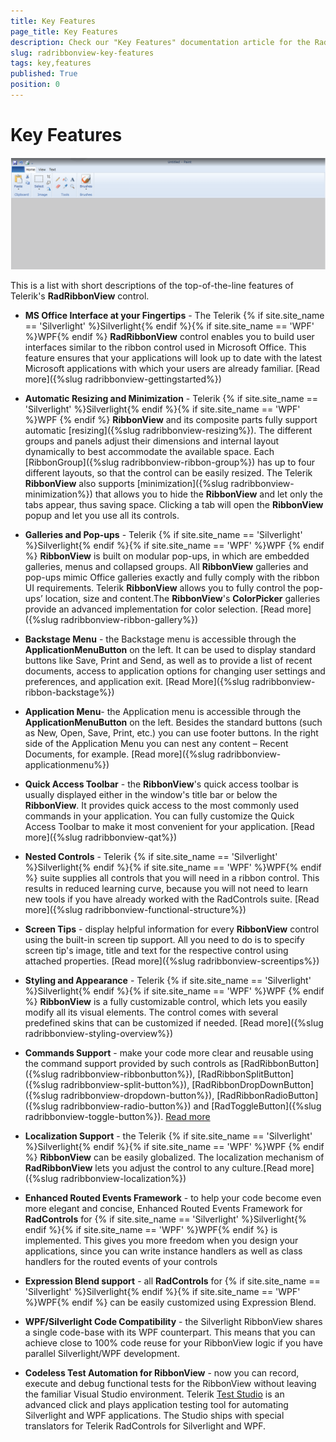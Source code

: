 ```yaml
---
title: Key Features
page_title: Key Features
description: Check our "Key Features" documentation article for the RadRibbonView WPF control.
slug: radribbonview-key-features
tags: key,features
published: True
position: 0
---
```


# Key Features

![](images/RibbonView_paint.png)

This is a list with short descriptions of the top-of-the-line features of Telerik's __RadRibbonView__ control.				

* __MS Office Interface at your Fingertips__ - The Telerik {% if site.site_name == 'Silverlight' %}Silverlight{% endif %}{% if site.site_name == 'WPF' %}WPF{% endif %} __RadRibbonView__ control enables you to build user interfaces similar to the ribbon control used in Microsoft Office. This feature ensures that your applications will look up to date with the latest Microsoft applications with which your users are already familiar. [Read more]({%slug radribbonview-gettingstarted%})

* __Automatic Resizing and Minimization__ - Telerik {% if site.site_name == 'Silverlight' %}Silverlight{% endif %}{% if site.site_name == 'WPF' %}WPF {% endif %} __RibbonView__ and its composite parts fully support automatic [resizing]({%slug radribbonview-resizing%}). The different groups and panels adjust their dimensions and internal layout dynamically to best accommodate the available space. Each [RibbonGroup]({%slug radribbonview-ribbon-group%}) has up to four different layouts, so that the control can be easily resized. The Telerik __RibbonView__ also supports [minimization]({%slug radribbonview-minimization%}) that allows you to hide the __RibbonView__ and let only the tabs appear, thus saving space. Clicking a tab will open the __RibbonView__ popup and let you use all its controls.					

* __Galleries and Pop-ups__ - Telerik {% if site.site_name == 'Silverlight' %}Silverlight{% endif %}{% if site.site_name == 'WPF' %}WPF {% endif %} __RibbonView__ is built on modular pop-ups, in which are embedded galleries, menus and collapsed groups. All __RibbonView__ galleries and pop-ups mimic Office galleries exactly and fully comply with the ribbon UI requirements. Telerik __RibbonView__ allows you to fully control the pop-ups’ location, size and content.The __RibbonView__'s __ColorPicker__ galleries provide an advanced implementation for color selection. [Read more]({%slug radribbonview-ribbon-gallery%})

* __Backstage Menu__ -  the Backstage menu is accessible through the __ApplicationMenuButton__ on the left.  It can be used to display standard buttons like Save, Print and Send, as well as to provide a list of recent documents, access to application options for changing user settings and preferences, and application exit. [Read More]({%slug radribbonview-ribbon-backstage%})

* __Application Menu__- the Application menu is accessible through the __ApplicationMenuButton__ on the left. Besides the standard buttons (such as New, Open, Save, Print, etc.) you can use footer buttons. In the right side of the Application Menu you can nest any content – Recent Documents, for example. [Read more]({%slug radribbonview-applicationmenu%})

* __Quick Access Toolbar__ - the __RibbonView__'s quick access toolbar is usually displayed either in the window's title bar or below the __RibbonView__. It provides quick access to the most commonly used commands in your application. You can fully customize the Quick Access Toolbar to make it most convenient for your application. [Read more]({%slug radribbonview-qat%})

* __Nested Controls__ - Telerik {% if site.site_name == 'Silverlight' %}Silverlight{% endif %}{% if site.site_name == 'WPF' %}WPF{% endif %} suite supplies all controls that you will need in a ribbon control. This results in reduced learning curve, because you will not need to learn new tools if you have already worked with the RadControls suite. [Read more]({%slug radribbonview-functional-structure%})

* __Screen Tips__ - display helpful information for every __RibbonView__ control using the built-in screen tip support. All you need to do is to specify screen tip's image, title and text for the respective control using attached properties. [Read more]({%slug radribbonview-screentips%})

* __Styling and Appearance__ - Telerik {% if site.site_name == 'Silverlight' %}Silverlight{% endif %}{% if site.site_name == 'WPF' %}WPF {% endif %} __RibbonView__ is a fully customizable control, which lets you easily modify all its visual elements. The control comes with several predefined skins that can be customized if needed. [Read more]({%slug radribbonview-styling-overview%})

* __Commands Support__ - make your code more clear and reusable using the command support provided by such controls as [RadRibbonButton]({%slug radribbonview-ribbonbutton%}), [RadRibbonSplitButton]({%slug radribbonview-split-button%}), [RadRibbonDropDownButton]({%slug radribbonview-dropdown-button%}), [RadRibbonRadioButton]({%slug radribbonview-radio-button%}) and [RadToggleButton]({%slug radribbonview-toggle-button%}). [Read more](#HandlingButtonClicks)

* __Localization Support__ - the Telerik {% if site.site_name == 'Silverlight' %}Silverlight{% endif %}{% if site.site_name == 'WPF' %}WPF {% endif %} __RibbonView__ can be easily globalized. The localization mechanism of __RadRibbonView__ lets you adjust the control to any culture.[Read more]({%slug radribbonview-localization%})

* __Enhanced Routed Events Framework__ - to help your code become even more elegant and concise, Enhanced Routed Events Framework for __RadControls__ for {% if site.site_name == 'Silverlight' %}Silverlight{% endif %}{% if site.site_name == 'WPF' %}WPF{% endif %} is implemented. This gives you more freedom when you design your applications, since you can write instance handlers as well as class handlers for the routed events of your controls					

* __Expression Blend support__ - all __RadControls__ for {% if site.site_name == 'Silverlight' %}Silverlight{% endif %}{% if site.site_name == 'WPF' %}WPF{% endif %} can be easily customized using Expression Blend.					

* __WPF/Silverlight Code Compatibility__ - the Silverlight RibbonView shares a single code-base with its WPF counterpart. This means that you can achieve close to 100% code reuse for your RibbonView logic if you have parallel Silverlight/WPF development.					

* __Codeless Test Automation for RibbonView__ - now you can record, execute and debug functional tests for the RibbonView without leaving the familiar Visual Studio environment. Telerik [Test Studio](http://www.telerik.com/automated-testing-tools.aspx) is an advanced click and plays application testing tool for automating Silverlight and WPF applications. The Studio ships with special translators for Telerik RadControls for Silverlight and WPF.